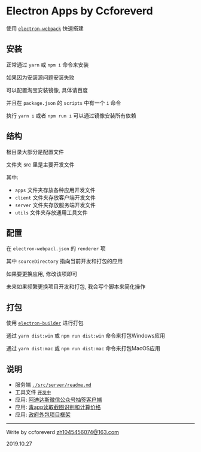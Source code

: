 # Electron Apps by Ccforeverd

使用 [`electron-webpack`](https://github.com/electron-userland/electron-webpack) 快速搭建

## 安装

正常通过 `yarn` 或 `npm i` 命令来安装

如果因为安装源问题安装失败

可以配置淘宝安装镜像, 具体请百度

并且在 `package.json` 的 `scripts` 中有一个 `i` 命令

执行 `yarn i` 或者 `npm run i` 可以通过镜像安装所有依赖

## 结构

根目录大部分是配置文件

文件夹 src 里是主要开发文件

其中:

- `apps` 文件夹存放各种应用开发文件
- `client` 文件夹存放客户端开发文件
- `server` 文件夹存放服务端开发文件
- `utils` 文件夹存放通用工具文件

## 配置

在 `electron-webpacl.json` 的 `renderer` 项

其中 `sourceDirectory` 指向当前开发和打包的应用

如果要更换应用, 修改该项即可

未来如果频繁更换项目开发和打包, 我会写个脚本来简化操作

## 打包

使用 [`electron-builder`](https://www.electron.build/) 进行打包

通过 `yarn dist:win` 或 `npm run dist:win` 命令来打包Windows应用

通过 `yarn dist:mac` 或 `npm run dist:mac` 命令来打包MacOS应用

## 说明

- 服务端 [`./src/server/readme.md`](./src/server/readme.md)
- 工具文件 [`开发中`](./src/utils/readme.md)
- 应用: [阿迪达斯微信公众号抽签客户端](./src/apps/adidas-wechat/readme.md)
- 应用: [毒app读取截图识别和计算价格](./src/apps/du/readme.md)
- 应用: [政府外包项目框架](./src/apps/goverment/readme.md)

----

Write by ccforeverd <zh1045456074@163.com>

2019.10.27
